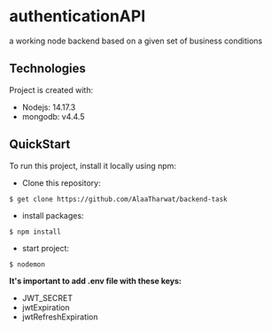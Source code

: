 # authenticationAPI
a working node backend based on a given set of business conditions

## Technologies
Project is created with:
* Nodejs: 14.17.3
* mongodb: v4.4.5


## QuickStart
To run this project, install it locally using npm:

* Clone this repository:
```
$ get clone https://github.com/AlaaTharwat/backend-task
```

* install packages:
```
$ npm install
```

* start project:
```
$ nodemon 
```

**It's important to add .env file with these keys:**
* JWT_SECRET
* jwtExpiration
* jwtRefreshExpiration 



